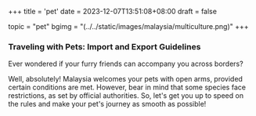+++
title = 'pet'
date = 2023-12-07T13:51:08+08:00
draft = false

topic = "pet"
bgimg = "(../../static/images/malaysia/multiculture.png)"
+++

### Traveling with Pets: Import and Export Guidelines

Ever wondered if your furry friends can accompany you across borders?

Well, absolutely! Malaysia welcomes your pets with open arms, provided certain conditions are met. However, bear in mind that some species face restrictions, as set by official authorities. So, let's get you up to speed on the rules and make your pet's journey as smooth as possible!
